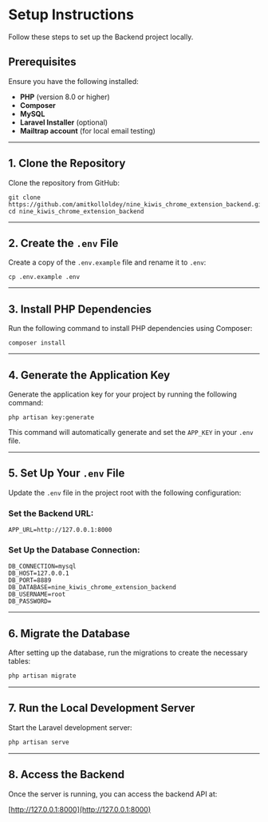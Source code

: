 # Setup Instructions

Follow these steps to set up the Backend project locally.

## Prerequisites

Ensure you have the following installed:
- **PHP** (version 8.0 or higher)
- **Composer**
- **MySQL**
- **Laravel Installer** (optional)
- **Mailtrap account** (for local email testing)

---

## 1. Clone the Repository

Clone the repository from GitHub:

```
git clone https://github.com/amitkolloldey/nine_kiwis_chrome_extension_backend.git
cd nine_kiwis_chrome_extension_backend
```

---

## 2. Create the `.env` File

Create a copy of the `.env.example` file and rename it to `.env`:

```
cp .env.example .env
```

---

## 3. Install PHP Dependencies

Run the following command to install PHP dependencies using Composer:

```
composer install
```

---

## 4. Generate the Application Key

Generate the application key for your project by running the following command:

```
php artisan key:generate
```

This command will automatically generate and set the `APP_KEY` in your `.env` file.

---

## 5. Set Up Your `.env` File

Update the `.env` file in the project root with the following configuration:

### Set the Backend URL:
```env
APP_URL=http://127.0.0.1:8000
```

### Set Up the Database Connection:
```env
DB_CONNECTION=mysql
DB_HOST=127.0.0.1
DB_PORT=8889
DB_DATABASE=nine_kiwis_chrome_extension_backend
DB_USERNAME=root
DB_PASSWORD=
```

---

## 6. Migrate the Database

After setting up the database, run the migrations to create the necessary tables:

```bash
php artisan migrate
```

---

## 7. Run the Local Development Server

Start the Laravel development server:

```bash
php artisan serve
```

---

## 8. Access the Backend

Once the server is running, you can access the backend API at:

[http://127.0.0.1:8000](http://127.0.0.1:8000)
